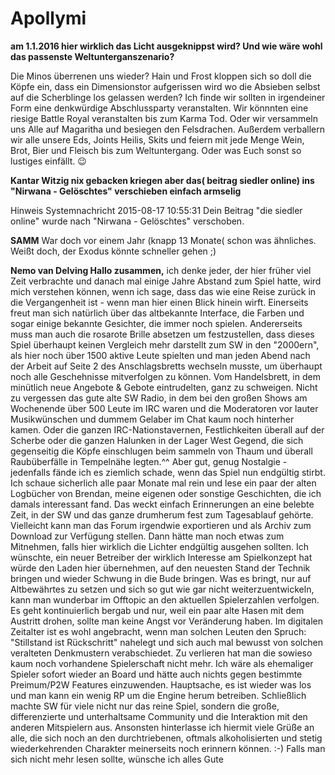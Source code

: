 # Apollymi

**am 1.1.2016 hier wirklich das Licht ausgeknippst wird?
Und wie wäre wohl das passenste Weltunterganszenario?**

Die Minos überrenen uns wieder?
Hain und Frost kloppen sich so doll die Köpfe ein, dass ein Dimensionstor aufgerissen wird wo die Absieben selbst auf die Scherblinge los gelassen werden?
Ich finde wir sollten in irgendeiner Form eine denkwürdige Abschlussparty veranstalten.
Wir könnnten eine riesige Battle Royal veranstalten bis zum Karma Tod.
Oder wir versammeln uns Alle auf Magaritha und besiegen den Felsdrachen.
Außerdem verballern wir alle unsere Eds, Joints Heilis, Skits und feiern mit jede Menge Wein, Brot, Bier und Fleisch bis zum Weltuntergang.
Oder was Euch sonst so lustiges einfällt. 😉


**Kantar
Witzig nix gebacken kriegen aber das( beitrag siedler online) ins "Nirwana - Gelöschtes" verschieben einfach armselig**

Hinweis
Systemnachricht
2015-08-17 10:55:31 Dein Beitrag "die siedler online" wurde nach "Nirwana - Gelöschtes" verschoben.


**SAMM**
War doch vor einem Jahr (knapp 13 Monate( schon was ähnliches. Weißt doch, der Exodus könnte schneller gehen ;)


**Nemo van Delving
Hallo zusammen,**
ich denke jeder, der hier früher viel Zeit verbrachte und danach mal einige Jahre Abstand zum Spiel hatte, wird mich verstehen können, wenn ich sage, dass das wie eine Reise zurück in die Vergangenheit ist - wenn man hier einen Blick hinein wirft. Einerseits freut man sich natürlich über das altbekannte Interface, die Farben und sogar einige bekannte Gesichter, die immer noch spielen.
Andererseits muss man auch die rosarote Brille absetzen um festzustellen, dass dieses Spiel überhaupt keinen Vergleich mehr darstellt zum SW in den "2000ern", als hier noch über 1500 aktive Leute spielten und man jeden Abend nach der Arbeit auf Seite 2 des Anschlagsbretts wechseln musste, um überhaupt noch alle Geschehnisse mitverfolgen zu können. Vom Handelsbrett, in dem minütlich neue Angebote & Gebote eintrudelten, ganz zu schweigen. Nicht zu vergessen das gute alte SW Radio, in dem bei den großen Shows am Wochenende über 500 Leute im IRC waren und die Moderatoren vor lauter Musikwünschen und dummem Gelaber im Chat kaum noch hinterher kamen. Oder die ganzen IRC-Nationstavernen, Festlichkeiten überall auf der Scherbe oder die ganzen Halunken in der Lager West Gegend, die sich gegenseitig die Köpfe einschlugen beim sammeln von Thaum und überall Raubüberfälle in Tempelnähe legten.^^
Aber gut, genug Nostalgie - jedenfalls fände ich es ziemlich schade, wenn das Spiel nun endgültig stirbt. Ich schaue sicherlich alle paar Monate mal rein und lese ein paar der alten Logbücher von Brendan, meine eigenen oder sonstige Geschichten, die ich damals interessant fand. Das weckt einfach Erinnerungen an eine belebte Zeit, in der SW und das ganze drumherum fest zum Tagesablauf gehörte. Vielleicht kann man das Forum irgendwie exportieren und als Archiv zum Download zur Verfügung stellen. Dann hätte man noch etwas zum Mitnehmen, falls hier wirklich die Lichter endgültig ausgehen sollten.
Ich wünschte, ein neuer Betreiber der wirklich Interesse am Spielkonzept hat würde den Laden hier übernehmen, auf den neuesten Stand der Technik bringen und wieder Schwung in die Bude bringen. Was es bringt, nur auf Altbewährtes zu setzen und sich so gut wie gar nicht weiterzuentwickeln, kann man wunderbar im Offtopic an den aktuellen Spielerzahlen verfolgen. Es geht kontinuierlich bergab und nur, weil ein paar alte Hasen mit dem Austritt drohen, sollte man keine Angst vor Veränderung haben. Im digitalen Zeitalter ist es wohl angebracht, wenn man solchen Leuten den Spruch: "Stillstand ist Rückschritt" nahelegt und sich auch mal bewusst von solchen veralteten Denkmustern verabschiedet. Zu verlieren hat man die sowieso kaum noch vorhandene Spielerschaft nicht mehr.
Ich wäre als ehemaliger Spieler sofort wieder an Board und hätte auch nichts gegen bestimmte Preimum/P2W Features einzuwenden. Hauptsache, es ist wieder was los und man kann ein wenig RP um die Engine herum betreiben. Schließlich machte SW für viele nicht nur das reine Spiel, sondern die große, differenzierte und unterhaltsame Community und die Interaktion mit den anderen Mitspielern aus.
Ansonsten hinterlasse ich hiermit viele Grüße an alle, die sich noch an den durchtriebenen, oftmals alkoholisierten und stetig wiederkehrenden Charakter meinerseits noch erinnern können. :-)
Falls man sich nicht mehr lesen sollte, wünsche ich alles Gute
